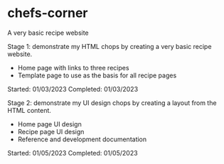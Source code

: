 # chefs-corner

A very basic recipe website

Stage 1: demonstrate my HTML chops by creating a very basic recipe website.

- Home page with links to three recipes
- Template page to use as the basis for all recipe pages

Started: 01/03/2023
Completed: 01/03/2023

Stage 2: demonstrate my UI design chops by creating a layout from the HTML content.

- Home page UI design
- Recipe page UI design
- Reference and development documentation

Started: 01/05/2023
Completed: 01/05/2023
